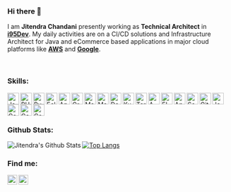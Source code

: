 ### Hi there 👋

I am **Jitendra Chandani** presently working as **Technical Architect** in **[i95Dev][job]**. My daily activities are on a CI/CD solutions and Infrastructure Architect for Java and eCommerce based applications in major cloud platforms like **[AWS][aws]** and **[Google][gks]**. 


<br />

### Skills:
<img align="left" alt="Java/J2EE" width="26px" src="https://simpleicons.org/icons/openjdk.svg" />
<img align="left" alt="PHP" width="26px" src="http://simpleicons.org/icons/php.svg" />
<img align="left" alt="Ruby" width="26px" src="http://simpleicons.org/icons/rubyonrails.svg" />
<img align="left" alt="Eclipse" width="26px" src="http://simpleicons.org/icons/eclipseide.svg" />
<img align="left" alt="Apache Kafka" width="26px" src="http://simpleicons.org/icons/apachekafka.svg" />
<img align="left" alt="Gradle" width="26px" src="http://simpleicons.org/icons/gradle.svg" />
<img align="left" alt="Maven" width="26px" src="http://simpleicons.org/icons/apachemaven.svg" />
<img align="left" alt="Magento" width="26px" src="http://simpleicons.org/icons/magento.svg" />
<img align="left" alt="Docker" width="26px" src="http://simpleicons.org/icons/docker.svg" />
<img align="left" alt="Kubernetes" width="26px" src="http://simpleicons.org/icons/kubernetes.svg" />
<img align="left" alt="Terraform" width="26px" src="http://simpleicons.org/icons/terraform.svg" />
<img align="left" alt="AWS" width="26px" src="http://simpleicons.org/icons/amazonwebservices.svg" />
<img align="left" alt="ELK" width="26px" src="http://simpleicons.org/icons/elasticstack.svg" />
<img align="left" alt="Ansible" width="26px" src="http://simpleicons.org/icons/ansible.svg" />
<img align="left" alt="SonarQube" width="26px" src="http://simpleicons.org/icons/sonarqube.svg" />
<img align="left" alt="GitHub" width="26px" src="https://simpleicons.org/icons/github.svg" />
<img align="left" alt="Jenkins" width="26px" src="https://cdn.iconscout.com/icon/free/png-256/jenkins-5-569553.png" />
<img align="left" alt="Composer" width="26px" src="http://simpleicons.org/icons/composer.svg" />
<img align="left" alt="Composer" width="26px" src="http://simpleicons.org/icons/langchain.svg" />
<img align="left" alt="Composer" width="26px" src="http://simpleicons.org/icons/python.svg" />



<br />
<br />
<br />

### Github Stats:

<img align="left" alt="Jitendra's Github Stats" src="https://github-readme-stats-jchandani.vercel.app/api?username=jchandani&count_private=true&show_icons=true&hide=issues&include_all_commits=true&theme=radical" />

[![Top Langs](https://github-readme-stats-jchandani.vercel.app/api/top-langs/?username=JitendraChandani&count_private=true&include_all_commits=true&theme=radical)](https://github.com/JitendraChandani/github-readme-stats)

### Find me:

[<img align="left" alt="Jitendra Chandani | Stack Overflow" width="22px" src="http://simpleicons.org/icons/stackoverflow.svg" />][stack]
[<img align="left" alt="Jitendra Chandani | LinkedIn" width="22px" src="http://simpleicons.org/icons/linkedin.svg" />][linkedin]


[aws]: https://aws.amazon.com/
[gks]: https://cloud.google.com//
[job]: https://www.i95dev.com/
[stack]: https://stackoverflow.com/users/3173247/jitendra-chandani
[linkedin]: https://linkedin.com/in/jitendra-chandani
